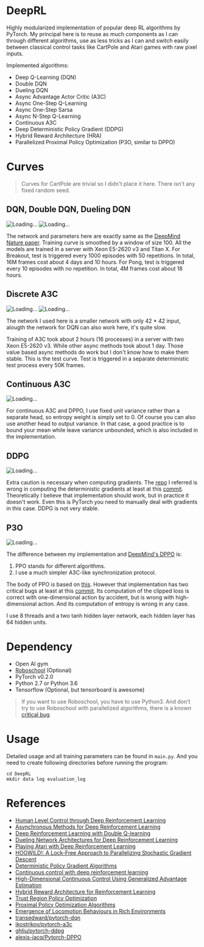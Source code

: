# DeepRL
Highly modularized implementation of popular deep RL algorithms by PyTorch. My principal here is to
reuse as much components as I can through different algorithms, use as less tricks as I can and switch
easily between classical control tasks like CartPole and Atari games with raw pixel inputs.

Implemented algorithms:
* Deep Q-Learning (DQN)
* Double DQN
* Dueling DQN
* Async Advantage Actor Critic (A3C)
* Async One-Step Q-Learning
* Async One-Step Sarsa 
* Async N-Step Q-Learning
* Continuous A3C
* Deep Deterministic Policy Gradient (DDPG)
* Hybrid Reward Architecture (HRA)
* Parallelized Proximal Policy Optimization (P3O, similar to DPPO)

# Curves
> Curves for CartPole are trivial so I didn't place it here. There isn't any fixed random seed.
## DQN, Double DQN, Dueling DQN 
![Loading...](https://raw.githubusercontent.com/ShangtongZhang/DeepRL/master/images/DQN-breakout.png)
![Loading...](https://raw.githubusercontent.com/ShangtongZhang/DeepRL/master/images/DQN-Pong.png)

The network and parameters here are exactly same as the [DeepMind Nature paper](https://www.nature.com/nature/journal/v518/n7540/full/nature14236.html). 
Training curve is smoothed by a window of size 100. All the models are trained in a server with
Xeon E5-2620 v3 and Titan X. For Breakout, test is triggered every 1000 episodes with 50 repetitions.
In total, 16M frames cost about 4 days and 10 hours. For Pong, test is triggered 
every 10 episodes with no repetition. In total, 4M frames cost about 18 hours.

## Discrete A3C

![Loading...](https://raw.githubusercontent.com/ShangtongZhang/DeepRL/master/images/A3C-Pong.png)
![Loading...](https://raw.githubusercontent.com/ShangtongZhang/DeepRL/master/images/Async-Pong.png)

The network I used here is a smaller network with only 42 * 42 input, alougth the network for DQN can also work here,
it's quite slow. 

Training of A3C took about 2 hours (16 processes) in a server with two Xeon E5-2620 v3. While other async methods took about 1 day.
Those value based async methods do work but I don't know how to make them stable.
This is the test curve. Test is triggered in a separate deterministic test process every 50K frames.

## Continuous A3C
![Loading...](https://raw.githubusercontent.com/ShangtongZhang/DeepRL/master/images/Continuous-A3C.png)

For continuous A3C and DPPO, I use fixed unit variance rather than a separate head, so entropy weight is simply set to 0.
Of course you can also use another head to output variance. In that case, a good practice is to bound your mean while leave 
variance unbounded, which is also included in the implementation.

## DDPG

![Loading...](https://raw.githubusercontent.com/ShangtongZhang/DeepRL/master/images/DDPG.png)

Extra caution is necessary when computing gradients. The [repo](https://github.com/ghliu/pytorch-ddpg) I referred
is wrong in computing the deterministic gradients at least at this [commit](https://github.com/ghliu/pytorch-ddpg/tree/ffea335ee53f2ff90b6d7eaf9d0cee705270c0f1).
Theoretically I believe that implementation should work, but in practice it doesn't work. Even this is PyTorch you need to manually deal with gradients in this case.
DDPG is not very stable. 

## P3O 

![Loading...](https://raw.githubusercontent.com/ShangtongZhang/DeepRL/master/images/DPPO.png)

The difference between my implementation and [DeepMind's DPPO](https://arxiv.org/abs/1707.02286) is:
1. PPO stands for different algorithms.
2. I use a much simpler A3C-like synchronization protocol. 

The body of PPO is based on [this](https://github.com/alexis-jacq/Pytorch-DPPO). 
However that implementation has two critical bugs at least at this [commit](https://github.com/ghliu/pytorch-ddpg/tree/ffea335ee53f2ff90b6d7eaf9d0cee705270c0f1).
Its computation of the clipped loss is correct with one-dimensional action by accident, 
but is wrong with high-dimensional action. And its computation of entropy is wrong in any case.
 
I use 8 threads and a two tanh hidden layer network, each hidden layer has 64 hidden units.

# Dependency
* Open AI gym
* [Roboschool](https://github.com/openai/roboschool) (Optional)
* PyTorch v0.2.0
* Python 2.7 or Python 3.6
* Tensorflow (Optional, but tensorboard is awesome)
> If you want to use Roboschool, you have to use Python3. And don't try to use Roboschool with parallelized algorithms,
> there is a known [critical bug](https://github.com/openai/roboschool/issues/86).

# Usage
Detailed usage and all training parameters can be found in ```main.py```.
And you need to create following directories before running the program:
```
cd DeepRL
mkdir data log evaluation_log
```

# References
* [Human Level Control through Deep Reinforcement Learning](https://www.nature.com/nature/journal/v518/n7540/full/nature14236.html)
* [Asynchronous Methods for Deep Reinforcement Learning](https://arxiv.org/abs/1602.01783)
* [Deep Reinforcement Learning with Double Q-learning](https://arxiv.org/abs/1509.06461)
* [Dueling Network Architectures for Deep Reinforcement Learning](https://arxiv.org/abs/1511.06581)
* [Playing Atari with Deep Reinforcement Learning](https://arxiv.org/abs/1312.5602)
* [HOGWILD!: A Lock-Free Approach to Parallelizing Stochastic Gradient Descent](https://arxiv.org/abs/1106.5730)
* [Deterministic Policy Gradient Algorithms](http://proceedings.mlr.press/v32/silver14.pdf)
* [Continuous control with deep reinforcement learning](https://arxiv.org/abs/1509.02971)
* [High-Dimensional Continuous Control Using Generalized Advantage Estimation](https://arxiv.org/abs/1506.02438)
* [Hybrid Reward Architecture for Reinforcement Learning](https://arxiv.org/abs/1706.04208)
* [Trust Region Policy Optimization](https://arxiv.org/abs/1502.05477)
* [Proximal Policy Optimization Algorithms](https://arxiv.org/abs/1707.06347)
* [Emergence of Locomotion Behaviours in Rich Environments](https://arxiv.org/abs/1707.02286)
* [transedward/pytorch-dqn](https://github.com/transedward/pytorch-dqn)
* [ikostrikov/pytorch-a3c](https://github.com/ikostrikov/pytorch-a3c)
* [ghliu/pytorch-ddpg](https://github.com/ghliu/pytorch-ddpg)
* [alexis-jacq/Pytorch-DPPO](https://github.com/alexis-jacq/Pytorch-DPPO)
